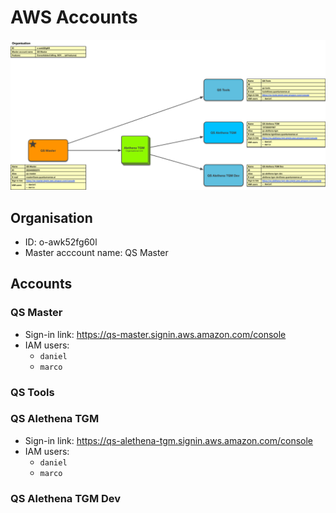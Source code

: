 # AWS Accounts

![AWS Accounts](aws-accounts.png)

## Organisation

- ID: o-awk52fg60l
- Master acccount name: QS Master

## Accounts

### QS Master

- Sign-in link: <https://qs-master.signin.aws.amazon.com/console>
- IAM users:
    - `daniel`
    - `marco`

### QS Tools

### QS Alethena TGM

- Sign-in link: <https://qs-alethena-tgm.signin.aws.amazon.com/console>
- IAM users:
    - `daniel`
    - `marco`

### QS Alethena TGM Dev
